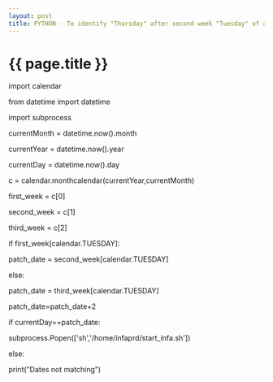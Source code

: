 ```yaml
---
layout: post
title: PYTHON - To identify "Thursday" after second week "Tuesday" of a month
---
```


{{ page.title }}
================


import calendar

from datetime import datetime

import subprocess

currentMonth = datetime.now().month

currentYear = datetime.now().year

currentDay = datetime.now().day


c = calendar.monthcalendar(currentYear,currentMonth)

first_week = c[0]

second_week = c[1]

third_week = c[2]

if first_week[calendar.TUESDAY]:

 patch_date = second_week[calendar.TUESDAY]
 
else:

 patch_date = third_week[calendar.TUESDAY]

patch_date=patch_date+2

if currentDay==patch_date:

 subprocess.Popen(['sh','/home/infaprd/start_infa.sh'])
 
else:

 print("Dates not matching")
